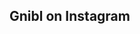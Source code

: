 <section> <!--INSTAGRAM FEED-->

  <div class="wave dotted-bg">
  </div>
  <div class="container">
    <h2 class="alt-header">Gnibl on Instagram</h2>
    <div style="width: 100%; height: 250px"></div>
    <!--TO DO INSTAFEED-->
  </div>
</section>
